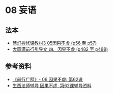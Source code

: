 # 08 妄语

## 法本
- [慧灯禅修课教材3 05因果不虚 (p56 至 p57)](/books/b3/3-05#p56)
- [大圆满前行引导文 四、因果不虚 (p482 至 p488)](/books/dymqx#p482)

## 参考资料
- [《前行广释》- 06 因果不虚: 第62课](/refs/qxgs/qxgs-06yg#前行广释第062课)
- [生西法师辅导 因果不虚: 第62课辅导资料](/refs/qxgs/fudao/qxgsfd-06yg/#前行广释第062课辅导)